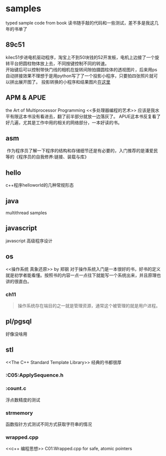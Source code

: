 # samples
typed sample code from book
读书随手敲的代码和一些测试，差不多是我这几年的书单了

## 89c51
kilec51步进电机驱动程序，淘宝上不到50块钱的52开发板，电机上边接了一个旋转平台把圆柱物体放上去，不同按键控制不同的转速。  
开始键后可以控制带快门线的相机在旋转间隙拍摄圆柱体的透视图片，后来用ps自动拼接效果不理想于是用python写了了一个投影小程序，只要拍四张照片就可以拼出展开图了。
投影转换的小程序和结果图片[在这里](https://github.com/bblu/algopython/tree/master/gis)

## APM & APUE
the Art of Multiprocessor Programming
<<多处理器编程的艺术>> 应该是我水平有限这本书没有看进去，翻了前半部分就放一边落灰了。
APUE这本书反复看了好几遍，尤其是工作中用的相关的网络部分，一本好读的书。

## asm
  作为程序员了解一下程序的结构和存储细节还是有必要的，入门推荐的是潘爱民等的《程序员的自我修养:链接、装载与库》 

## hello
c++程序helloworld的几种常规形态

## java
multithread samples
  
## javascript
javascript 高级程序设计  
  
## os 
<<操作系统 真象还原>> by 郑钢 对于操作系统入门是一本很好的书，好书的定义就是初学者能看懂。按照书的内容一点一点往下就能写一个系统出来，并且原理也讲的很直白。

### ch11
>操作系统存在端目的之一就是管理资源，通常这个被管理的就是用户进程。

## pl/pgsql
好像没啥用

## stl 
<<The C++ Standard Template Library>> 经典的书都很厚
### :C05:ApplySequence.h

### :count.c 
浮点数精度的测试

### strmemory
函数指针方式测试不同方式获取字符串的情况

### wrapped.cpp
<<c++ 编程思想>> C01:Wrapped.cpp for safe, atomic pointers
